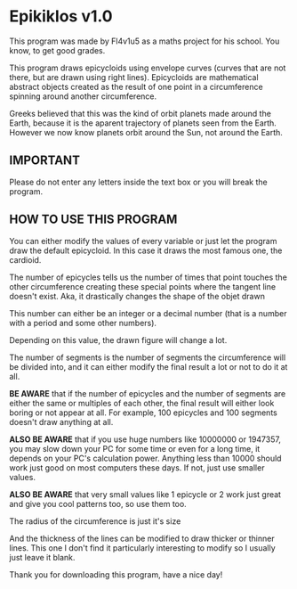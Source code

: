 # Epikiklos v1.0
This program was made by Fl4v1u5 as a maths project for his school. You know, to get good grades.

This program draws epicycloids using envelope curves (curves that are not there, but are drawn using right lines). 
Epicycloids are mathematical abstract objects created as the result of one point in a circumference spinning around another circumference.

Greeks believed that this was the kind of orbit planets made around the Earth, because it is the aparent trajectory of planets seen from the Earth. However we now know planets orbit around the Sun, not around the Earth.


## IMPORTANT
Please do not enter any letters inside the text box or you will break the program.

## HOW TO USE THIS PROGRAM

You can either modify the values of every variable or just let the program draw the default epicycloid. In this case it draws the most famous one, the cardioid.

The number of epicycles tells us  the number of times that point touches the other circumference creating these special points where the tangent line doesn't exist. Aka, it drastically changes the shape of the objet drawn

This number can either be an integer or a decimal number (that is a number with a period and some other numbers). 

Depending on this value, the drawn figure will change a lot.


The number of segments is the number of segments the circumference will be divided into, and it can either modify the final result a lot or not to do it at all.


**BE AWARE** that if the number of epicycles and the number of segments are either the same or multiples of each other, the final result will either look boring or not appear at all. 
For example, 100 epicycles and 100 segments doesn't draw anything at all.

**ALSO BE AWARE** that if you use huge numbers like 10000000 or 1947357, you may slow down your PC for some time or even for a long time, it depends on your PC's calculation power.
Anything less than 10000 should work just good on most computers these days. If not, just use smaller values.


**ALSO BE AWARE** that very small values like 1 epicycle or 2 work just great and give you cool patterns too, so use them too.

The radius of the circumference is just it's size

And the thickness of the lines can be modified to draw thicker or thinner lines. This one I don't find it particularly interesting to modify so I usually just leave it blank.



Thank you for downloading this program, have a nice day!
